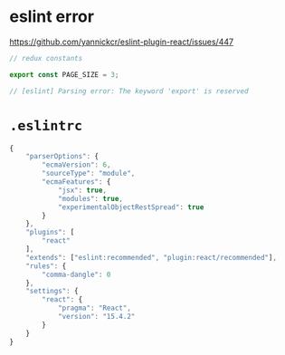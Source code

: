 # eslint error

https://github.com/yannickcr/eslint-plugin-react/issues/447

```js
// redux constants

export const PAGE_SIZE = 3;

// [eslint] Parsing error: The keyword 'export' is reserved
```
# `.eslintrc`

```js
{
    "parserOptions": {
        "ecmaVersion": 6,
        "sourceType": "module",
        "ecmaFeatures": {
            "jsx": true,
            "modules": true,
            "experimentalObjectRestSpread": true
        }
    },
    "plugins": [
        "react"
    ],
    "extends": ["eslint:recommended", "plugin:react/recommended"],
    "rules": {
        "comma-dangle": 0
    },
    "settings": {
        "react": {
            "pragma": "React",
            "version": "15.4.2"
        }
    }
}
```
